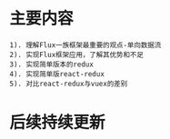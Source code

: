 # 主要内容
    1). 理解Flux一族框架最重要的观点-单向数据流
    2). 实现Flux框架应用，了解其优势和不足
    3). 实现简单版本的redux
    4). 实现简单版react-redux
    5). 对比react-redux与vuex的差别

# 后续持续更新


